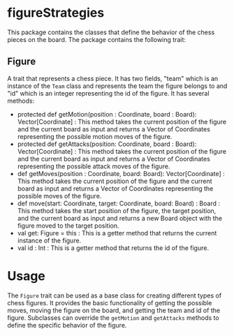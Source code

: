 # figureStrategies

This package contains the classes that define the behavior of the chess pieces on the board. The package contains the following trait:

## Figure
A trait that represents a chess piece. It has two fields, "team" which is an instance of the `Team` class and represents the team the figure belongs to and "id" which is an integer representing the id of the figure.
It has several methods:
- protected def getMotion(position : Coordinate, board : Board): Vector[Coordinate] : This method takes the current position of the figure and the current board as input and returns a Vector of Coordinates representing the possible motion moves of the figure.
- protected def getAttacks(position: Coordinate, board : Board): Vector[Coordinate] : This method takes the current position of the figure and the current board as input and returns a Vector of Coordinates representing the possible attack moves of the figure.
- def getMoves(position : Coordinate, board: Board): Vector[Coordinate] : This method takes the current position of the figure and the current board as input and returns a Vector of Coordinates representing the possible moves of the figure.
- def move(start: Coordinate, target: Coordinate, board: Board) : Board : This method takes the start position of the figure, the target position, and the current board as input and returns a new Board object with the figure moved to the target position.
- val get: Figure = this : This is a getter method that returns the current instance of the figure.
- val id : Int : This is a getter method that returns the id of the figure.

# Usage
The `Figure` trait can be used as a base class for creating different types of chess figures. It provides the basic functionality of getting the possible moves, moving the figure on the board, and getting the team and id of the figure. Subclasses can override the `getMotion` and `getAttacks` methods to define the specific behavior of the figure.
